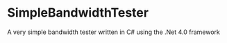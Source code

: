 SimpleBandwidthTester
=====================

A very simple bandwidth tester written in C# using the .Net 4.0 framework
